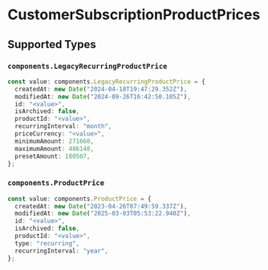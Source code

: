 # CustomerSubscriptionProductPrices


## Supported Types

### `components.LegacyRecurringProductPrice`

```typescript
const value: components.LegacyRecurringProductPrice = {
  createdAt: new Date("2024-04-18T19:47:29.352Z"),
  modifiedAt: new Date("2024-09-26T16:42:50.105Z"),
  id: "<value>",
  isArchived: false,
  productId: "<value>",
  recurringInterval: "month",
  priceCurrency: "<value>",
  minimumAmount: 271660,
  maximumAmount: 486148,
  presetAmount: 180507,
};
```

### `components.ProductPrice`

```typescript
const value: components.ProductPrice = {
  createdAt: new Date("2023-04-26T07:49:59.337Z"),
  modifiedAt: new Date("2025-03-03T05:53:22.940Z"),
  id: "<value>",
  isArchived: false,
  productId: "<value>",
  type: "recurring",
  recurringInterval: "year",
};
```

